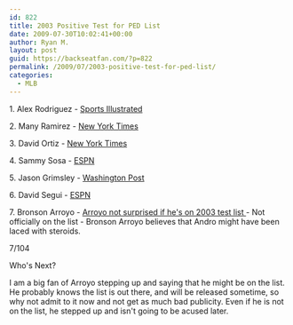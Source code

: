 ```yaml
---
id: 822
title: 2003 Positive Test for PED List
date: 2009-07-30T10:02:41+00:00
author: Ryan M.
layout: post
guid: https://backseatfan.com/?p=822
permalink: /2009/07/2003-positive-test-for-ped-list/
categories:
  - MLB
---
```


<div class="entry">
  <p>
    1. Alex Rodriguez - <a href="http://sportsillustrated.cnn.com/2009/baseball/mlb/02/07/alex-rodriguez-steroids/">Sports Illustrated</a>
  </p>

  <p>
    2. Many Ramirez - <a href="https://www.nytimes.com/auth/login?URI=/2009/07/31/sports/baseball/31doping.html&#038;OQ=_rQ3D5Q26hp&#038;REFUSE_COOKIE_ERROR=SHOW_ERROR">New York Times</a>
  </p>

  <p>
    3. David Ortiz - <a href="https://www.nytimes.com/auth/login?URI=/2009/07/31/sports/baseball/31doping.html&#038;OQ=_rQ3D5Q26hp&#038;REFUSE_COOKIE_ERROR=SHOW_ERROR">New York Times</a>
  </p>

  <p>
    4. Sammy Sosa - <a href="http://sports.espn.go.com/mlb/news/story?id=4264062">ESPN</a>
  </p>

  <p>
    5. Jason Grimsley - <a href="https://www.washingtonpost.com/wp-dyn/content/article/2006/06/07/AR2006060701480.html">Washington Post</a>
  </p>

  <p>
    6. David Segui - <a href="http://sports.espn.go.com/mlb/news/story?id=3098571">ESPN</a>
  </p>

  <p>
    7. Bronson Arroyo - <a href="http://sports.espn.go.com/mlb/news/story?id=4368436">Arroyo not surprised if he's on 2003 test list </a>- Not officially on the list - Bronson Arroyo believes that Andro might have been laced with steroids.
  </p>

  <p>
    7/104
  </p>

  <p>
    Who's Next?
  </p>

  <p>
    I am a big fan of Arroyo stepping up and saying that he might be on the list. He probably knows the list is out there, and will be released sometime, so why not admit to it now and not get as much bad publicity. Even if he is not on the list, he stepped up and isn't going to be acused later.
  </p>
</div>
